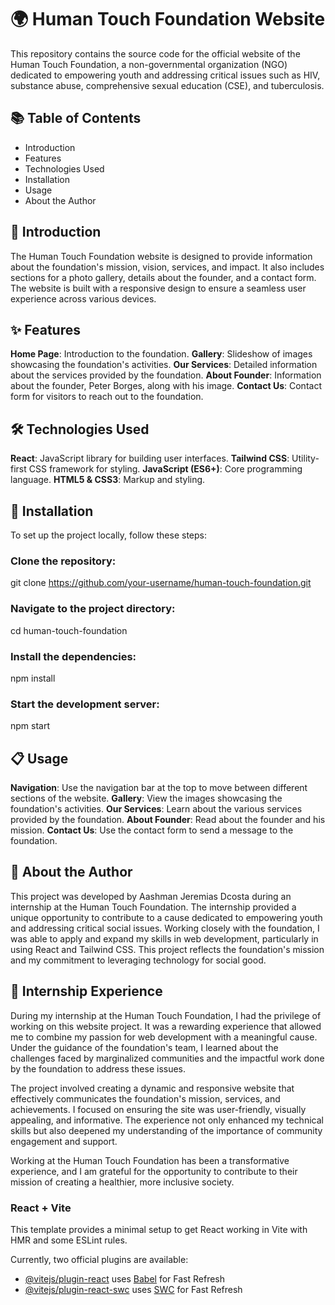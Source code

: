 # 🌍  Human Touch Foundation Website
This repository contains the source code for the official website of the Human Touch Foundation, a non-governmental organization (NGO) dedicated to empowering youth and addressing critical issues such as HIV, substance abuse, comprehensive sexual education (CSE), and tuberculosis.

## 📚 Table of Contents
* Introduction
* Features
* Technologies Used
* Installation
* Usage
* About the Author

## 🌟 Introduction
The Human Touch Foundation website is designed to provide information about the foundation's mission, vision, services, and impact. It also includes sections for a photo gallery, details about the founder, and a contact form. The website is built with a responsive design to ensure a seamless user experience across various devices.

## ✨ Features
**Home Page**: Introduction to the foundation.
**Gallery**: Slideshow of images showcasing the foundation's activities.
**Our Services**: Detailed information about the services provided by the foundation.
**About Founder**: Information about the founder, Peter Borges, along with his image.
**Contact Us**: Contact form for visitors to reach out to the foundation.

## 🛠️ Technologies Used
**React**: JavaScript library for building user interfaces.
**Tailwind CSS**: Utility-first CSS framework for styling.
**JavaScript (ES6+)**: Core programming language.
**HTML5 & CSS3**: Markup and styling.

## 🚀 Installation
To set up the project locally, follow these steps:

### Clone the repository:
git clone https://github.com/your-username/human-touch-foundation.git

### Navigate to the project directory:
cd human-touch-foundation

### Install the dependencies:
npm install

### Start the development server:
npm start

## 📋 Usage
**Navigation**: Use the navigation bar at the top to move between different sections of the website.
**Gallery**: View the images showcasing the foundation's activities.
**Our Services**: Learn about the various services provided by the foundation.
**About Founder**: Read about the founder and his mission.
**Contact Us**: Use the contact form to send a message to the foundation.

## 👤 About the Author
This project was developed by Aashman Jeremias Dcosta during an internship at the Human Touch Foundation. The internship provided a unique opportunity to contribute to a cause dedicated to empowering youth and addressing critical social issues. Working closely with the foundation, I was able to apply and expand my skills in web development, particularly in using React and Tailwind CSS. This project reflects the foundation's mission and my commitment to leveraging technology for social good.

## 🌟 Internship Experience
During my internship at the Human Touch Foundation, I had the privilege of working on this website project. It was a rewarding experience that allowed me to combine my passion for web development with a meaningful cause. Under the guidance of the foundation's team, I learned about the challenges faced by marginalized communities and the impactful work done by the foundation to address these issues.

The project involved creating a dynamic and responsive website that effectively communicates the foundation's mission, services, and achievements. I focused on ensuring the site was user-friendly, visually appealing, and informative. The experience not only enhanced my technical skills but also deepened my understanding of the importance of community engagement and support.

Working at the Human Touch Foundation has been a transformative experience, and I am grateful for the opportunity to contribute to their mission of creating a healthier, more inclusive society.




### React + Vite

This template provides a minimal setup to get React working in Vite with HMR and some ESLint rules.

Currently, two official plugins are available:

- [@vitejs/plugin-react](https://github.com/vitejs/vite-plugin-react/blob/main/packages/plugin-react/README.md) uses [Babel](https://babeljs.io/) for Fast Refresh
- [@vitejs/plugin-react-swc](https://github.com/vitejs/vite-plugin-react-swc) uses [SWC](https://swc.rs/) for Fast Refresh
